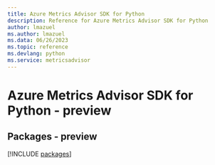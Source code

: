 ```yaml
---
title: Azure Metrics Advisor SDK for Python
description: Reference for Azure Metrics Advisor SDK for Python
author: lmazuel
ms.author: lmazuel
ms.data: 06/26/2023
ms.topic: reference
ms.devlang: python
ms.service: metricsadvisor
---
```

# Azure Metrics Advisor SDK for Python - preview
## Packages - preview
[!INCLUDE [packages](metrics-advisor-index.md)]